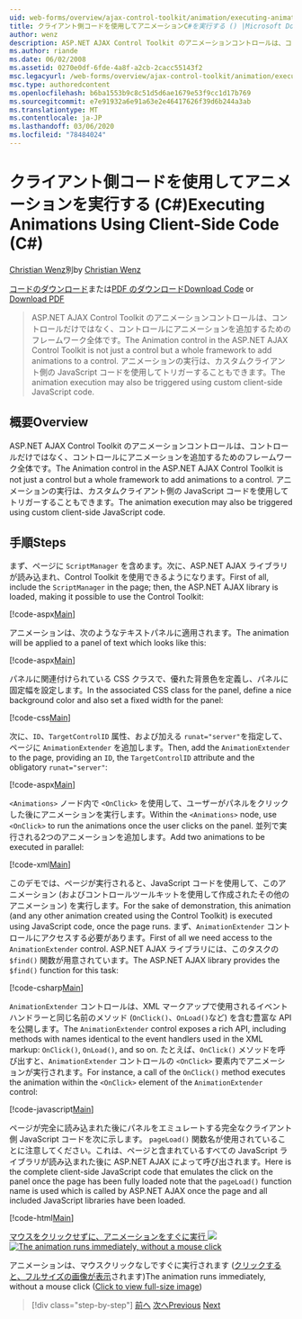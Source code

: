 ```yaml
---
uid: web-forms/overview/ajax-control-toolkit/animation/executing-animations-using-client-side-code-cs
title: クライアント側コードを使用してアニメーションC#を実行する () |Microsoft Docs
author: wenz
description: ASP.NET AJAX Control Toolkit のアニメーションコントロールは、コントロールだけではなく、コントロールにアニメーションを追加するためのフレームワーク全体です。 アニメーションの実行...
ms.author: riande
ms.date: 06/02/2008
ms.assetid: 0270e0df-6fde-4a8f-a2cb-2cacc55143f2
msc.legacyurl: /web-forms/overview/ajax-control-toolkit/animation/executing-animations-using-client-side-code-cs
msc.type: authoredcontent
ms.openlocfilehash: b6ba1553b9c8c51d5d6ae1679e53f9cc1d17b769
ms.sourcegitcommit: e7e91932a6e91a63e2e46417626f39d6b244a3ab
ms.translationtype: MT
ms.contentlocale: ja-JP
ms.lasthandoff: 03/06/2020
ms.locfileid: "78484024"
---
```

# <a name="executing-animations-using-client-side-code-c"></a><span data-ttu-id="1502a-104">クライアント側コードを使用してアニメーションを実行する (C#)</span><span class="sxs-lookup"><span data-stu-id="1502a-104">Executing Animations Using Client-Side Code (C#)</span></span>

<span data-ttu-id="1502a-105">[Christian Wenz](https://github.com/wenz)別</span><span class="sxs-lookup"><span data-stu-id="1502a-105">by [Christian Wenz](https://github.com/wenz)</span></span>

<span data-ttu-id="1502a-106">[コードのダウンロード](https://download.microsoft.com/download/f/9/a/f9a26acd-8df4-4484-8a18-199e4598f411/Animation10.cs.zip)または[PDF のダウンロード](https://download.microsoft.com/download/6/7/1/6718d452-ff89-4d3f-a90e-c74ec2d636a3/animation10CS.pdf)</span><span class="sxs-lookup"><span data-stu-id="1502a-106">[Download Code](https://download.microsoft.com/download/f/9/a/f9a26acd-8df4-4484-8a18-199e4598f411/Animation10.cs.zip) or [Download PDF](https://download.microsoft.com/download/6/7/1/6718d452-ff89-4d3f-a90e-c74ec2d636a3/animation10CS.pdf)</span></span>

> <span data-ttu-id="1502a-107">ASP.NET AJAX Control Toolkit のアニメーションコントロールは、コントロールだけではなく、コントロールにアニメーションを追加するためのフレームワーク全体です。</span><span class="sxs-lookup"><span data-stu-id="1502a-107">The Animation control in the ASP.NET AJAX Control Toolkit is not just a control but a whole framework to add animations to a control.</span></span> <span data-ttu-id="1502a-108">アニメーションの実行は、カスタムクライアント側の JavaScript コードを使用してトリガーすることもできます。</span><span class="sxs-lookup"><span data-stu-id="1502a-108">The animation execution may also be triggered using custom client-side JavaScript code.</span></span>

## <a name="overview"></a><span data-ttu-id="1502a-109">概要</span><span class="sxs-lookup"><span data-stu-id="1502a-109">Overview</span></span>

<span data-ttu-id="1502a-110">ASP.NET AJAX Control Toolkit のアニメーションコントロールは、コントロールだけではなく、コントロールにアニメーションを追加するためのフレームワーク全体です。</span><span class="sxs-lookup"><span data-stu-id="1502a-110">The Animation control in the ASP.NET AJAX Control Toolkit is not just a control but a whole framework to add animations to a control.</span></span> <span data-ttu-id="1502a-111">アニメーションの実行は、カスタムクライアント側の JavaScript コードを使用してトリガーすることもできます。</span><span class="sxs-lookup"><span data-stu-id="1502a-111">The animation execution may also be triggered using custom client-side JavaScript code.</span></span>

## <a name="steps"></a><span data-ttu-id="1502a-112">手順</span><span class="sxs-lookup"><span data-stu-id="1502a-112">Steps</span></span>

<span data-ttu-id="1502a-113">まず、ページに `ScriptManager` を含めます。次に、ASP.NET AJAX ライブラリが読み込まれ、Control Toolkit を使用できるようになります。</span><span class="sxs-lookup"><span data-stu-id="1502a-113">First of all, include the `ScriptManager` in the page; then, the ASP.NET AJAX library is loaded, making it possible to use the Control Toolkit:</span></span>

[!code-aspx[Main](executing-animations-using-client-side-code-cs/samples/sample1.aspx)]

<span data-ttu-id="1502a-114">アニメーションは、次のようなテキストパネルに適用されます。</span><span class="sxs-lookup"><span data-stu-id="1502a-114">The animation will be applied to a panel of text which looks like this:</span></span>

[!code-aspx[Main](executing-animations-using-client-side-code-cs/samples/sample2.aspx)]

<span data-ttu-id="1502a-115">パネルに関連付けられている CSS クラスで、優れた背景色を定義し、パネルに固定幅を設定します。</span><span class="sxs-lookup"><span data-stu-id="1502a-115">In the associated CSS class for the panel, define a nice background color and also set a fixed width for the panel:</span></span>

[!code-css[Main](executing-animations-using-client-side-code-cs/samples/sample3.css)]

<span data-ttu-id="1502a-116">次に、`ID`、`TargetControlID` 属性、および加える `runat="server"`を指定して、ページに `AnimationExtender` を追加します。</span><span class="sxs-lookup"><span data-stu-id="1502a-116">Then, add the `AnimationExtender` to the page, providing an `ID`, the `TargetControlID` attribute and the obligatory `runat="server"`:</span></span>

[!code-aspx[Main](executing-animations-using-client-side-code-cs/samples/sample4.aspx)]

<span data-ttu-id="1502a-117">`<Animations>` ノード内で `<OnClick>` を使用して、ユーザーがパネルをクリックした後にアニメーションを実行します。</span><span class="sxs-lookup"><span data-stu-id="1502a-117">Within the `<Animations>` node, use `<OnClick>` to run the animations once the user clicks on the panel.</span></span> <span data-ttu-id="1502a-118">並列で実行される2つのアニメーションを追加します。</span><span class="sxs-lookup"><span data-stu-id="1502a-118">Add two animations to be executed in parallel:</span></span>

[!code-xml[Main](executing-animations-using-client-side-code-cs/samples/sample5.xml)]

<span data-ttu-id="1502a-119">このデモでは、ページが実行されると、JavaScript コードを使用して、このアニメーション (およびコントロールツールキットを使用して作成されたその他のアニメーション) を実行します。</span><span class="sxs-lookup"><span data-stu-id="1502a-119">For the sake of demonstration, this animation (and any other animation created using the Control Toolkit) is executed using JavaScript code, once the page runs.</span></span> <span data-ttu-id="1502a-120">まず、`AnimationExtender` コントロールにアクセスする必要があります。</span><span class="sxs-lookup"><span data-stu-id="1502a-120">First of all we need access to the `AnimationExtender` control.</span></span> <span data-ttu-id="1502a-121">ASP.NET AJAX ライブラリには、このタスクの `$find()` 関数が用意されています。</span><span class="sxs-lookup"><span data-stu-id="1502a-121">The ASP.NET AJAX library provides the `$find()` function for this task:</span></span>

[!code-csharp[Main](executing-animations-using-client-side-code-cs/samples/sample6.cs)]

<span data-ttu-id="1502a-122">`AnimationExtender` コントロールは、XML マークアップで使用されるイベントハンドラーと同じ名前のメソッド (`OnClick()`、`OnLoad()`など) を含む豊富な API を公開します。</span><span class="sxs-lookup"><span data-stu-id="1502a-122">The `AnimationExtender` control exposes a rich API, including methods with names identical to the event handlers used in the XML markup: `OnClick()`, `OnLoad()`, and so on.</span></span> <span data-ttu-id="1502a-123">たとえば、`OnClick()` メソッドを呼び出すと、`AnimationExtender` コントロールの `<OnClick>` 要素内でアニメーションが実行されます。</span><span class="sxs-lookup"><span data-stu-id="1502a-123">For instance, a call of the `OnClick()` method executes the animation within the `<OnClick>` element of the `AnimationExtender` control:</span></span>

[!code-javascript[Main](executing-animations-using-client-side-code-cs/samples/sample7.js)]

<span data-ttu-id="1502a-124">ページが完全に読み込まれた後にパネルをエミュレートする完全なクライアント側 JavaScript コードを次に示します。 `pageLoad()` 関数名が使用されていることに注意してください。これは、ページと含まれているすべての JavaScript ライブラリが読み込まれた後に ASP.NET AJAX によって呼び出されます。</span><span class="sxs-lookup"><span data-stu-id="1502a-124">Here is the complete client-side JavaScript code that emulates the click on the panel once the page has been fully loaded note that the `pageLoad()` function name is used which is called by ASP.NET AJAX once the page and all included JavaScript libraries have been loaded.</span></span>

[!code-html[Main](executing-animations-using-client-side-code-cs/samples/sample8.html)]

<span data-ttu-id="1502a-125">[マウスをクリックせずに、アニメーションをすぐに実行 ![](executing-animations-using-client-side-code-cs/_static/image2.png)](executing-animations-using-client-side-code-cs/_static/image1.png)</span><span class="sxs-lookup"><span data-stu-id="1502a-125">[![The animation runs immediately, without a mouse click](executing-animations-using-client-side-code-cs/_static/image2.png)](executing-animations-using-client-side-code-cs/_static/image1.png)</span></span>

<span data-ttu-id="1502a-126">アニメーションは、マウスクリックなしですぐに実行されます ([クリックすると、フルサイズの画像が表示](executing-animations-using-client-side-code-cs/_static/image3.png)されます)</span><span class="sxs-lookup"><span data-stu-id="1502a-126">The animation runs immediately, without a mouse click ([Click to view full-size image](executing-animations-using-client-side-code-cs/_static/image3.png))</span></span>

> [!div class="step-by-step"]
> <span data-ttu-id="1502a-127">[前へ](modifying-animations-from-the-server-side-cs.md)
> [次へ](changing-an-animation-using-client-side-code-cs.md)</span><span class="sxs-lookup"><span data-stu-id="1502a-127">[Previous](modifying-animations-from-the-server-side-cs.md)
[Next](changing-an-animation-using-client-side-code-cs.md)</span></span>
